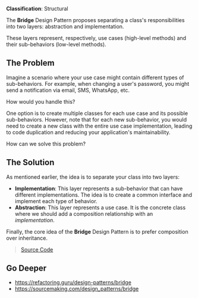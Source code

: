 **Classification**: Structural

The **Bridge** Design Pattern proposes separating a class's responsibilities into two layers: abstraction and implementation.

These layers represent, respectively, use cases (high-level methods) and their sub-behaviors (low-level methods).

## The Problem

Imagine a scenario where your use case might contain different types of sub-behaviors. For example, when changing a user's password, you might send a notification via email, SMS, WhatsApp, etc.

How would you handle this?

One option is to create multiple classes for each use case and its possible sub-behaviors. However, note that for each new sub-behavior, you would need to create a new class with the entire use case implementation, leading to code duplication and reducing your application's maintainability.

How can we solve this problem?

## The Solution

As mentioned earlier, the idea is to separate your class into two layers:

- **Implementation**: This layer represents a sub-behavior that can have different implementations. The idea is to create a common interface and implement each type of behavior.
- **Abstraction**: This layer represents a use case. It is the concrete class where we should add a composition relationship with an *implementation*.

Finally, the core idea of the **Bridge** Design Pattern is to prefer composition over inheritance.

> [Source Code](https://github.com/gustavo-flor/design-patterns-hands-on/tree/main/src/main/java/com/github/gustavoflor/dpho/structural/bridge)

## Go Deeper

- <https://refactoring.guru/design-patterns/bridge>
- <https://sourcemaking.com/design_patterns/bridge>